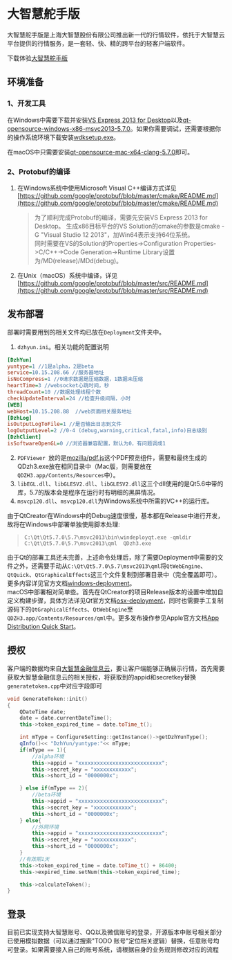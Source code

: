 大智慧舵手版
===========
大智慧舵手版是上海大智慧股份有限公司推出新一代的行情软件，依托于大智慧云平台提供的行情服务，是一套轻、快、精的跨平台的轻客户端软件。

下载体验[大智慧舵手版](http://downfile.gw.com.cn/pub/dsb/Qdzh.exe)

## 环境准备

### 1、开发工具
在Windows中需要下载并安装[VS Express 2013 for Desktop](https://download.microsoft.com/download/4/4/E/44ED2754-ABC4-443F-812B-42AFEF04D478/vs2013.5_dskexp_CHS.iso)以及[qt-opensource-windows-x86-msvc2013-5.7.0](http://download.qt.io/official_releases/qt/5.7/5.7.0/qt-opensource-windows-x86-msvc2013-5.7.0.exe)。如果你需要调试，还需要根据你的操作系统环境下载安装[wdksetup.exe](https://developer.microsoft.com/zh-cn/windows/hardware/windows-driver-kit)。  

在macOS中只需要安装[qt-opensource-mac-x64-clang-5.7.0](http://download.qt.io/official_releases/qt/5.7/5.7.0/qt-opensource-mac-x64-clang-5.7.0.dmg)即可。

### 2、Protobuf的编译
1) 在Windows系统中使用Microsoft Visual C++编译方式详见[https://github.com/google/protobuf/blob/master/cmake/README.md](https://github.com/google/protobuf/blob/master/cmake/README.md)
   > 为了顺利完成Protobuf的编译，需要先安装VS Express 2013 for Desktop。
    生成x86目标平台的VS Solution的cmake的参数是cmake -G "Visual Studio 12 2013"，加Win64表示支持64位系统。  
    同时需要在VS的Solution的Properties->Configuration Properties->C/C++->Code Generation->Runtime Library设置为/MD(release)/MDd(debug)。
2) 在Unix（macOS）系统中编译，详见[https://github.com/google/protobuf/blob/master/src/README.md](https://github.com/google/protobuf/blob/master/src/README.md)

## 发布部署
部署时需要用到的相关文件均已放在`Deployment`文件夹中。

1) `dzhyun.ini`。相关功能的配置说明  
```ini
[DzhYun]  
yuntype=1 //1是alpha，2是beta      
service=10.15.208.66 //服务器地址    
isNoCompress=1 //0请求数据是压缩数据，1数据未压缩  
heartTime=3 //websocket心跳时间，秒 
threadCount=10 //数据处理线程个数    
checkUpdateInterval=24 //检查升级间隔，小时
[WEB]
webHost=10.15.208.88  //web页面相关服务地址   
[DzhLog]    
isOutputLogToFile=1 //是否输出日志到文件     
logOutputLevel=2 //0-4 (debug,warning,critical,fatal,info)日志级别  
[DzhClient]     
isSoftwareOpenGL=0 //浏览器兼容配置，默认为0，有问题调成1
```

2) `PDFViewer `放的是[mozilla/pdf.js](https://github.com/mozilla/pdf.js)这个PDF预览组件，需要和最终生成的QDzh3.exe放在相同目录中（Mac版，则需要放在`QDZH3.app/Contents/Resources`中）。
3) `libEGL.dll`、`libGLESV2.dll`、`libGLESV2.dll`这三个dll使用的是Qt5.6中带的库，5.7的版本会是程序在运行时有明细的黑屏情况。
4) `msvcp120.dll`、`msvcp120.dll`为Windows系统中所需的VC++的运行库。   

由于QtCreator在Windows中的Debug速度很慢，基本都在Release中进行开发，故将在Windows中部署单独使用脚本处理:   
> `C:\Qt\Qt5.7.0\5.7\msvc2013\bin\windeployqt.exe -qmldir C:\Qt\Qt5.7.0\5.7\msvc2013\qml  QDzh3.exe`  

由于Qt的部署工具还未完善，上述命令处理后，除了需要Deployment中需要的文件之外，还需要手动从`C:\Qt\Qt5.7.0\5.7\msvc2013\qml`将`QtWebEngine`、`QtQuick`、`QtGraphicalEffects`这三个文件复制到部署目录中（完全覆盖即可）。更多内容详见官方文档[windows-deployment](http://doc.qt.io/qt-5/windows-deployment.html)。  
macOS中部署相对简单些。首先在QtCreator的项目Release版本的设置中增加自定义构建步骤，具体方法详见Qt官方文档[osx-deployment](http://doc.qt.io/qt-5/osx-deployment.html)，同时也需要手工复制源码下的`QtGraphicalEffects`、`QtWebEngine`至`QDZH3.app/Contents/Resources/qml`中。更多发布操作参见Apple官方文档[App Distribution Quick Start](https://developer.apple.com/library/content/documentation/IDEs/Conceptual/AppStoreDistributionTutorial/Introduction/Introduction.html#//apple_ref/doc/uid/TP40013839)。

## 授权
客户端的数据均来自[大智慧金融信息云](http://yun.gw.com.cn/index.html)，要让客户端能够正确展示行情，首先需要获取大智慧金融信息云的相关授权，将获取到的appid和secretkey替换`generatetoken.cpp`中对应字段即可
```c++
void GenerateToken::init()
{
    QDateTime date;
    date = date.currentDateTime();
    this->token_expired_time = date.toTime_t();

    int mType = ConfigureSetting::getInstance()->getDzhYunType();
    qInfo()<< "DzhYun/yuntype:"<< mType;
    if(mType == 1){
        //alpha环境
        this->appid = "xxxxxxxxxxxxxxxxxxxxxxxxxxx";
        this->secret_key = "xxxxxxxxxxxx";
        this->short_id = "0000000x";

    } else if(mType == 2){
        //beta环境
        this->appid = "xxxxxxxxxxxxxxxxxxxxxxxxxxx";
        this->secret_key = "xxxxxxxxxxxx";
        this->short_id = "0000000x";
    } else{
        //外网环境
        this->appid = "xxxxxxxxxxxxxxxxxxxxxxxxxxx";
        this->secret_key = "xxxxxxxxxxxx";
        this->short_id = "0000000x";
    }
    //有效期1天
    this->token_expired_time = date.toTime_t() + 86400;
    this->expired_time.setNum(this->token_expired_time);

    this->calculateToken();
}
```

## 登录
目前已实现支持大智慧账号、QQ以及微信账号的登录，开源版本中账号相关部分已使用模拟数据（可以通过搜索"TODO 账号"定位相关逻辑）替换，任意账号均可登录。如果需要接入自己的账号系统，请根据自身的业务规则修改对应的流程
